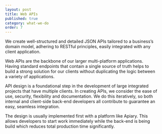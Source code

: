 ```yaml
---
layout: post
title: Web APIs
published: true
category: what-we-do
order: 7
---
```


We create well-structured and detailed JSON APIs tailored to a business’s domain model, adhering to RESTful principles, easily integrated with any client application.

<!-- more -->

Web APIs are the backbone of our larger multi-platform applications. Having standard endpoints that contain a single source of truth helps to build a strong solution for our clients without duplicating the logic between a variety of applications.

API design is a foundational step in the development of large integrated projects that have multiple clients. In creating APIs, we consider the ease of use, security, flexibility and documentation. We do this iteratively, so both internal and client-side back-end developers all contribute to guarantee an easy, seamless integration.

The design is usually implemented first with a platform like Apiary. This allows developers to start work immediately while the back-end is being build which reduces total production time significantly.
